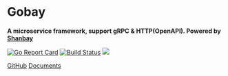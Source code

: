 # Gobay

**A microservice framework, support gRPC & HTTP(OpenAPI). Powered by [Shanbay](https://www.shanbay.com)**


[![Go Report Card](https://goreportcard.com/badge/github.com/shanbay/gobay)](https://goreportcard.com/report/github.com/shanbay/gobay)
[![Build Status](https://travis-ci.org/shanbay/gobay.svg?branch=master)](https://travis-ci.org/shanbay/gobay)
[![](https://img.shields.io/:license-mit-blue.svg?style=flat-square)](https://shanbay.mit-license.org)


[GitHub](https://github.com/shanbay/gobay)
[Documents](?id=documents)
